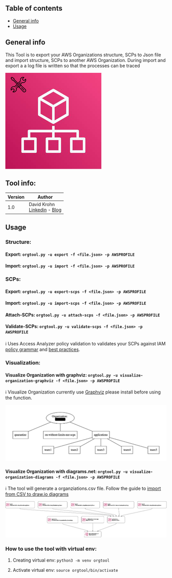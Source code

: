 ## Table of contents
* [General info](#general-info)
* [Usage](#usage)

## General info
This Tool is to export your AWS Organizations structure, SCPs to Json file and import structure, SCPs to another AWS Organization. During import and export a a log file is written so that the processes can be traced

![Example](static/orgtoolicon.jpeg)

## Tool info:
|Version |Author  | 
--- | --- |
|1.0 | David Krohn </br> [Linkedin](https://www.linkedin.com/in/daknhh/) - [Blog](https://globaldatanet.com/blog/author/david-krohn)|


## Usage

### Structure:
#### Export: `orgtool.py -u export -f <file.json> -p AWSPROFILE `

#### Import: `orgtool.py -u import -f <file.json> -p AWSPROFILE `
### SCPs:
#### Export: `orgtool.py -u export-scps -f <file.json> -p AWSPROFILE`

#### Import: `orgtool.py -u import-scps -f <file.json> -p AWSPROFILE`

#### Attach-SCPs: `orgtool.py -u attach-scps -f <file.json> -p AWSPROFILE`
#### Validate-SCPs: `orgtool.py -u validate-scps -f <file.json> -p AWSPROFILE` 
ℹ️ Uses Access Analyzer policy validation to validates your SCPs against IAM [policy grammar](https://docs.aws.amazon.com/IAM/latest/UserGuide/reference_policies_grammar.html) and [best practices](https://docs.aws.amazon.com/IAM/latest/UserGuide/best-practices.html). 

### Visualization:
#### Visualize Organization with graphviz: `orgtool.py -u visualize-organization-graphviz -f <file.json> -p AWSPROFILE`

ℹ️ Visualize Organization currently use [Graphviz](https://www.graphviz.org/download/) please install before using the function.

![Example Output](static/visualize-organization-example-graphviz.png)

#### Visualize Organization with diagrams.net: `orgtool.py -u visualize-organization-diagrams -f <file.json> -p AWSPROFILE`

ℹ️  The tool will generate a organziations.csv file.
Follow the guide to [import from CSV to draw.io diagrams](https://drawio-app.com/import-from-csv-to-drawio/)

![Example Output](static/visualize-organization-example-diagrams.png)
### How to use the tool with virtual env:

1. Creating virtual env: 
`python3 -m venv orgtool`

2. Activate virtual env:
`source orgtool/bin/activate`